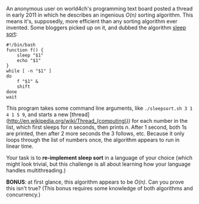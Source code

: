 An anonymous user on world4ch's programming text board posted a thread in early 2011 in which he describes an ingenious *O(n)* sorting algorithm. This means it's, supposedly, more efficient than any sorting algorithm ever invented. Some bloggers picked up on it, and dubbed the algorithm [sleep sort](http://beust.com/weblog/2011/06/15/sleep-sort/):


    #!/bin/bash
    function f() {
        sleep "$1"
        echo "$1"
    }
    while [ -n "$1" ]
    do
        f "$1" &
        shift 
    done
    wait

This program takes some command line arguments, like `./sleepsort.sh 3 1 4 1 5 9`, and starts a new [thread](http://en.wikipedia.org/wiki/Thread_(computing\)) for each number in the list, which first sleeps for *n* seconds, then prints *n*. After 1 second, both 1s are printed, then after 2 more seconds the 3 follows, etc. Because it only loops through the list of numbers once, the algorithm appears to run in linear time.

Your task is to **re-implement sleep sort** in a language of your choice (which might look trivial, but this challenge is all about learning how your language handles multithreading.)

**BONUS**\: at first glance, this algorithm appears to be *O(n)*. Can you prove this isn't true? (This bonus requires some knowledge of both algorithms and concurrency.)